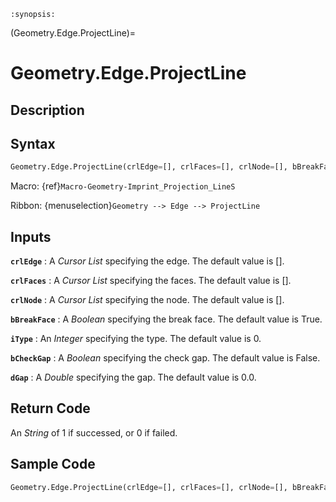 ```{module} Geometry.Edge.ProjectLine()
:synopsis:
```

(Geometry.Edge.ProjectLine)=

# Geometry.Edge.ProjectLine

## Description

## Syntax

```python
Geometry.Edge.ProjectLine(crlEdge=[], crlFaces=[], crlNode=[], bBreakFace=True, iType=0, bCheckGap=False, dGap=0.0)
```

Macro: {ref}`Macro-Geometry-Imprint_Projection_LineS`

Ribbon: {menuselection}`Geometry --> Edge --> ProjectLine`

## Inputs

**`crlEdge`**
: A _Cursor List_ specifying the edge. The default value is [].

**`crlFaces`**
: A _Cursor List_ specifying the faces. The default value is [].

**`crlNode`**
: A _Cursor List_ specifying the node. The default value is [].

**`bBreakFace`**
: A _Boolean_ specifying the break face. The default value is True.

**`iType`**
: An _Integer_ specifying the type. The default value is 0.

**`bCheckGap`**
: A _Boolean_ specifying the check gap. The default value is False.

**`dGap`**
: A _Double_ specifying the gap. The default value is 0.0.

## Return Code

An _String_ of 1 if successed, or 0 if failed.

## Sample Code

```python
Geometry.Edge.ProjectLine(crlEdge=[], crlFaces=[], crlNode=[], bBreakFace=True, iType=0, bCheckGap=False, dGap=0.0)
```
